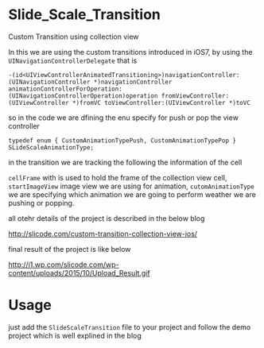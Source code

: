 # Slide_Scale_Transition
Custom Transition using collection view 

In this we are using the custom transitions introduced in iOS7, by using the `UINavigationControllerDelegate` that is 

`-(id<UIViewControllerAnimatedTransitioning>)navigationController:(UINavigationController *)navigationController 
animationControllerForOperation:(UINavigationControllerOperation)operation
fromViewController:(UIViewController *)fromVC toViewController:(UIViewController *)toVC`

so in the code we are dfining the enu specify for push or pop the view controller

`typedef enum {
  CustomAnimationTypePush,
  CustomAnimationTypePop
  } SLideScaleAnimationType;`
  
  in the transition we are tracking the following the information of the cell

`cellFrame` with is used to hold the frame of the collection view cell,
`startImageView` image view we are using for animation,
`cutomAnimationType` we are specifying which animation we are going to perform weather we are pushing or popping.

all otehr details of the project is described in the below blog 

http://slicode.com/custom-transition-collection-view-ios/


final result of the project is like below

http://i1.wp.com/slicode.com/wp-content/uploads/2015/10/Upload_Result.gif

# Usage 

just add the `SlideScaleTransition` file to your project and follow the demo project which is well explined in the blog 






